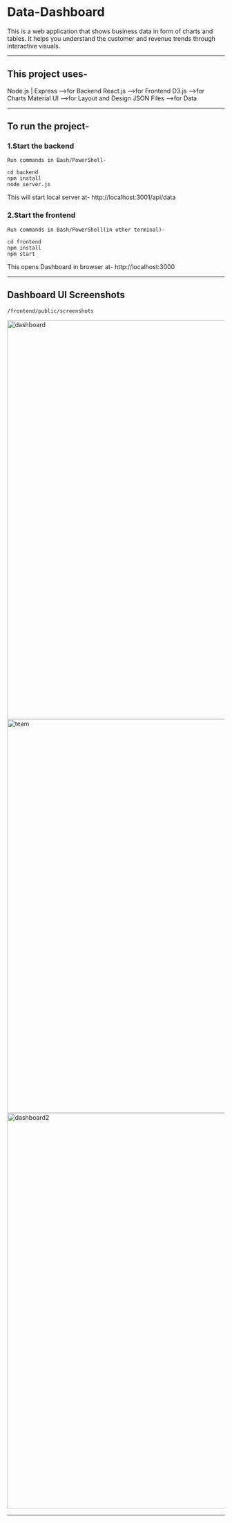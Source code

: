 # Data-Dashboard #

This is a web application that shows business data in form of charts and tables.
It helps you understand the customer and revenue trends through interactive visuals.

------------------------------------------------------------------------------------------

## This project uses- ##

Node.js | Express -->for Backend
React.js -->for Frontend
D3.js -->for Charts
Material UI -->for Layout and Design
JSON Files -->for Data

--------------------------------------------------------------------------------------------

## To run the project- ##

 ### 1.Start the backend
    Run commands in Bash/PowerShell-
    
    cd backend
    npm install
    node server.js
    
This will start local server at- 
    http://localhost:3001/api/data

### 2.Start the frontend 
    Run commands in Bash/PowerShell(in other terminal)-
    
    cd frontend
    npm install
    npm start
    
This opens Dashboard in browser at-
    http://localhost:3000

------------------------------------------------------------------------------------------------------

## Dashboard UI Screenshots ##

    /frontend/public/screenshots

<img width="1878" height="923" alt="dashboard" src="https://github.com/user-attachments/assets/880cb4ef-1964-40a1-bc3c-d8cd59c5b870" />
<img width="1897" height="911" alt="team" src="https://github.com/user-attachments/assets/c46e5a64-f88e-4ef1-a0bf-8002d477f5fb" />
<img width="1887" height="916" alt="dashboard2" src="https://github.com/user-attachments/assets/3cca6151-22bc-4d2b-bfd0-c266fdc0b8c7" />


---------------------------------------------------------------------------------------------------------

